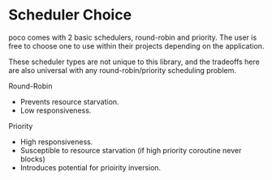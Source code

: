 # Scheduler Choice

poco comes with 2 basic schedulers, round-robin and priority. The user is free to choose
one to use within their projects depending on the application.

These scheduler types are not unique to this library, and the tradeoffs here are also
universal with any round-robin/priority scheduling problem.

Round-Robin

- Prevents resource starvation.
- Low responsiveness.

Priority

- High responsiveness.
- Susceptible to resource starvation (if high priority coroutine never blocks)
- Introduces potential for prioirity inversion.

